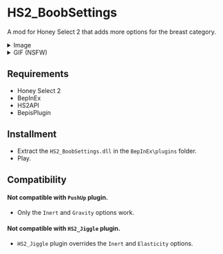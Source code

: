 # HS2_BoobSettings
A mod for Honey Select 2 that adds more options for the breast category.

<details>
  <summary>Image</summary>
  
![](https://raw.githubusercontent.com/FairBear/HS2_BoobSettings/master/Preview/Preview0.png)
</details>

<details>
  <summary>GIF (NSFW)</summary>
  
![](https://raw.githubusercontent.com/FairBear/HS2_BoobSettings/master/Preview/Preview1.gif)
</details>

## Requirements
* Honey Select 2
* BepInEx
* HS2API
* BepisPlugin

## Installment
* Extract the `HS2_BoobSettings.dll` in the `BepInEx\plugins` folder.
* Play.

## Compatibility
#### Not compatible with `PushUp` plugin.
* Only the `Inert` and `Gravity` options work.
#### Not compatible with `HS2_Jiggle` plugin.
* `HS2_Jiggle` plugin overrides the `Inert` and `Elasticity` options.
